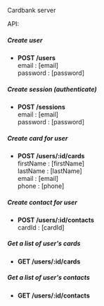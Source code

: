 Cardbank server

API:

##### Create user

- **POST /users**  
  email    : [email]  
  password : [password]

##### Create session (authenticate)

- **POST /sessions**  
  email    : [email]  
  password : [password]

##### Create card for user

- **POST /users/:id/cards**  
  firstName : [firstName]  
  lastName  : [lastName]  
  email     : [email]  
  phone     : [phone]

##### Create contact for user

- **POST /users/:id/contacts**  
  cardId : [cardId]

##### Get a list of user's cards

- **GET /users/:id/cards**

##### Get a list of user's contacts

- **GET /users/:id/contacts**
